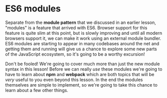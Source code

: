 # ES6 modules

Separate from the __module pattern__ that we discussed in an earlier lesson, "modules" is a feature that arrived with ES6.  Browser support for this feature is quite slim at this point, but is slowly improving and until all modern browsers support it, we can make it work using an external module bundler.  ES6 modules are starting to appear in many codebases around the net and getting them and running will give us a chance to explore some new parts of the JavaScript ecosystem, so it's going to be a worthy excursion!

Don't be fooled! We're going to cover much more than just the new module syntax in this lesson!  Before we can really _use_ these modules we're going to have to learn about __npm__ and __webpack__ which  are both topics that will be _very_ useful to you even beyond this lesson.  In the end the modules themselves are simple to implement, so we're going to take this chance to learn about a few other things.